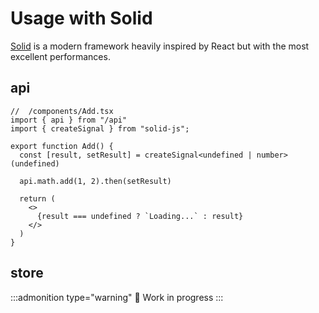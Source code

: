 # Usage with Solid

[Solid](https://www.solidjs.com/) is a modern framework heavily inspired by React but with the most excellent performances.

## api

```tsx
//  /components/Add.tsx
import { api } from "/api"
import { createSignal } from "solid-js";

export function Add() {
  const [result, setResult] = createSignal<undefined | number>(undefined)

  api.math.add(1, 2).then(setResult)

  return (
    <>
      {result === undefined ? `Loading...` : result}
    </>
  )
}
```

## store

:::admonition type="warning"
🚧 Work in progress
:::
